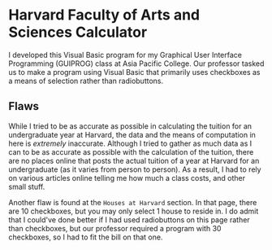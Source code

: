 # Harvard Faculty of Arts and Sciences Calculator
I developed this Visual Basic program for my Graphical User Interface Programming (GUIPROG) class at Asia Pacific College. Our professor tasked us to make a program using Visual Basic that primarily uses checkboxes as a means of selection rather than radiobuttons.

## Flaws
While I tried to be as accurate as possible in calculating the tuition for an undergraduate year at Harvard, the data and the means of computation in here is *extremely* inaccurate. Although I tried to gather as much data as I can to be as accurate as possible with the calculation of the tuition, there are no places online that posts the actual tuition of a year at Harvard for an undergraduate (as it varies from person to person). As a result, I had to rely on various articles online telling me how much a class costs, and other small stuff.

Another flaw is found at the `Houses at Harvard` section. In that page, there are 10 checkboxes, but you may only select 1 house to reside in. I do admit that I could've done better if I had used radiobuttons on this page rather than checkboxes, but our professor required a program with 30 checkboxes, so I had to fit the bill on that one.
